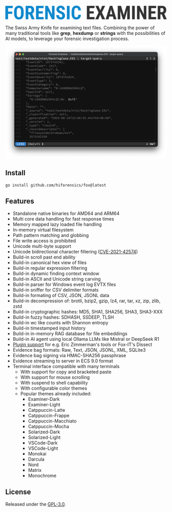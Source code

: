 ![](assets/fox.png "Forensic Examiner")

The Swiss Army Knife for examining text files. Combining the power of many traditional tools like **grep**, **hexdump** or **strings** with the possibilities of AI models, to leverage your forensic investigation process.

![](assets/live.png "Live Demo")

## Install
```console
go install github.com/hiforensics/fox@latest
```

## Features
* Standalone native binaries for AMD64 and ARM64
* Multi core data handling for fast response times
* Memory mapped lazy loaded file handling
* In-memory virtual filesystem
* Path pattern matching and globbing
* File write access is prohibited
* Unicode multi-byte support
* Unicode bidirectional character filtering ([CVE-2021-42574](https://nvd.nist.gov/vuln/detail/CVE-2021-42574))
* Build-in scroll past end ability
* Build-in canonical hex view of files
* Build-in regular expression filtering
* Build-in dynamic finding context window
* Build-in ASCII and Unicode string carving
* Build-in parser for Windows event log EVTX files
* Build-in sniffer for CSV delimiter formats
* Build-in formating of CSV, JSON, JSONL data
* Build-in decompression of: brotli, bzip2, gzip, lz4, rar, tar, xz, zip, zlib, zstd
* Build-in cryptographic hashes: MD5, SHA1, SHA256, SHA3, SHA3-XXX
* Build-in fuzzy hashes: SDHASH, SSDEEP, TLSH
* Build-in wc like counts with Shannon entropy
* Build-in timestamped input history
* Build-in in-memory RAG database for file embeddings
* Build-in AI agent using local Ollama LLMs like Mistral or DeepSeek R1
* [Plugin support](PLUGINS.md) for e.g. Eric Zimmerman's tools or Fox-IT's Dissect
* Evidence bag formats: Raw, Text, JSON, JSONL, XML, SQLite3
* Evidence bag signing via HMAC-SHA256 passphrase
* Evidence streaming to server in ECS 9.0 format
* Terminal interface compatible with many terminals
  * With support for copy and bracketed paste
  * With support for mouse scrolling
  * With suspend to shell capability
  * With configurable color themes
  * Popular themes already included:
    * Examiner-Dark
    * Examiner-Light
    * Catppuccin-Latte
    * Catppuccin-Frappe
    * Catppuccin-Macchiato
    * Catppuccin-Mocha
    * Solarized-Dark
    * Solarized-Light
    * VSCode-Dark
    * VSCode-Light
    * Monokai
    * Darcula
    * Nord
    * Matrix
    * Monochrome

## License
Released under the [GPL-3.0](LICENSE.md).